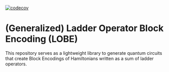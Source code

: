 [![codecov](https://codecov.io/gh/simonwa7/LOBE/graph/badge.svg?token=McN4Rsucu6)](https://codecov.io/gh/simonwa7/LOBE)

# (Generalized) Ladder Operator Block Encoding (LOBE)

This repository serves as a lightweight library to generate quantum circuits that create Block Encodings of Hamiltonians written as a sum of ladder operators.  
